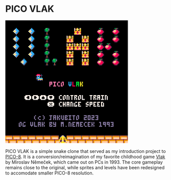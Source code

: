 # PICO VLAK

![Screenshot](https://raw.githubusercontent.com/jakubito/pico-vlak/main/screenshot.png)

PICO VLAK is a simple snake clone that served as my introduction project to [PICO-8](https://www.lexaloffle.com/pico-8.php). It is a conversion/reimagination of my favorite childhood game [Vlak](https://simple.wikipedia.org/wiki/Vlak_(video_game)) by Miroslav Němeček, which came out on PCs in 1993. The core gameplay remains close to the original, while sprites and levels have been redesigned to accomodate smaller PICO-8 resolution.
